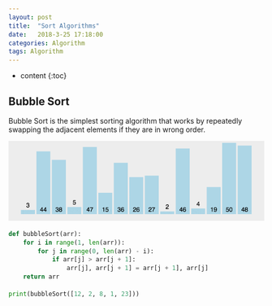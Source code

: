 ```yaml
---
layout: post
title:  "Sort Algorithms"
date:   2018-3-25 17:18:00
categories: Algorithm
tags: Algorithm
---
```


* content
{:toc}

## Bubble Sort
Bubble Sort is the simplest sorting algorithm that works by repeatedly swapping the adjacent elements if they are in wrong order.

![Bubble Sort](https://raw.githubusercontent.com/love-douya/love-douya.github.io/master/Bubble%20Sort.gif)

```python
def bubbleSort(arr):
    for i in range(1, len(arr)):
        for j in range(0, len(arr) - i):
            if arr[j] > arr[j + 1]:
                arr[j], arr[j + 1] = arr[j + 1], arr[j]
    return arr

print(bubbleSort([12, 2, 8, 1, 23]))
```